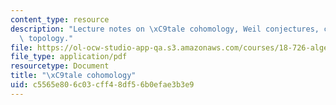 ```yaml
---
content_type: resource
description: "Lecture notes on \xC9tale cohomology, Weil conjectures, curves, and\
  \ topology."
file: https://ol-ocw-studio-app-qa.s3.amazonaws.com/courses/18-726-algebraic-geometry-spring-2009/c5565e806c03cff48df56b0efae3b3e9_MIT18_726s09_lec27_etale_cohom.pdf
file_type: application/pdf
resourcetype: Document
title: "\xC9tale cohomology"
uid: c5565e80-6c03-cff4-8df5-6b0efae3b3e9
---
```

